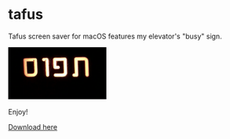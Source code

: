 # tafus
Tafus screen saver for macOS features my elevator's "busy" sign.

<img src="tafus/pix/tafus%2003.png" width=200 alt="Screenshot"/>

Enjoy!

[Download here](https://github.com/moshegottlieb/tafus/releases/latest)

